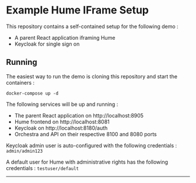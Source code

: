 # Example Hume IFrame Setup

This repository contains a self-contained setup for the following demo : 

- A parent React application iframing Hume
- Keycloak for single sign on

## Running

The easiest way to run the demo is cloning this repository and start the containers : 

```
docker-compose up -d
```

The following services will be up and running : 

- The parent React application on http://localhost:8905
- Hume frontend on http://localhost:8081
- Keycloak on http://localhost:8180/auth
- Orchestra and API on their respective 8100 and 8080 ports


Keycloak admin user is auto-configured with the following credentials : `admin/admin123`

A default user for Hume with administrative rights has the following credentials : `testuser/default`

---